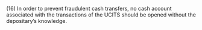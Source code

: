 (16) In order to prevent fraudulent cash transfers, no cash account associated with the transactions of the UCITS should be opened without the depositary’s knowledge.